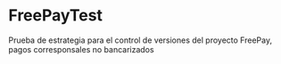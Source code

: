 FreePayTest
===========

Prueba de estrategia para el control de versiones del proyecto FreePay, pagos corresponsales no bancarizados
